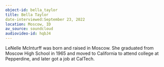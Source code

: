 ```yaml
---
object-id: bella_taylor
title: Bella Taylor
date-interviewed:September 23, 2022
location: Moscow, ID
av_source: soundcloud
audiovideo-id: hqbJ4
---
```

LeNelle McInturff was born and raised in Moscow. She graduated from Moscow High School in 1965 and moved to California to attend college at Pepperdine, and later 
got a job at CalTech. 
